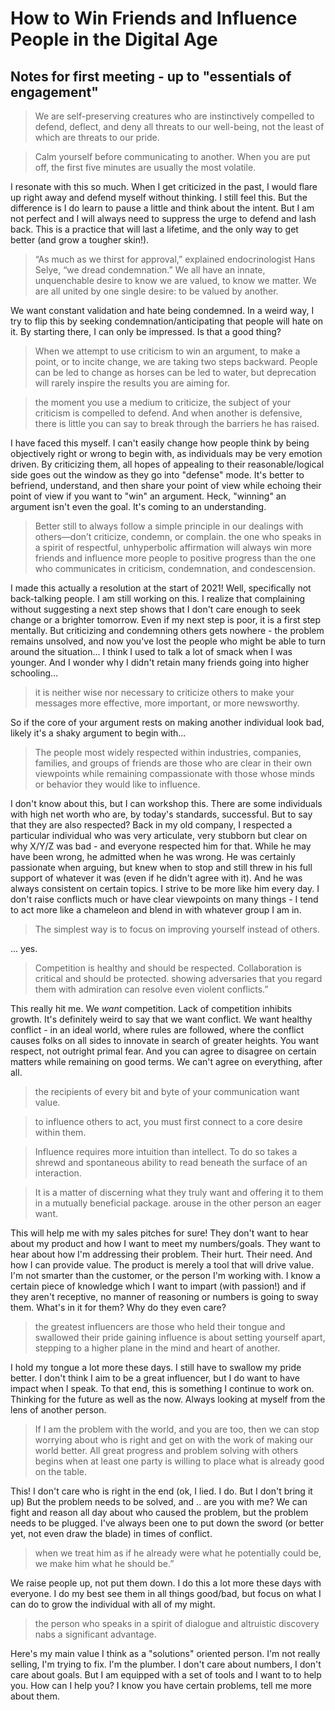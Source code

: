 # How to Win Friends and Influence People in the Digital Age


## Notes for first meeting - up to "essentials of engagement"

> We are self-preserving creatures who are instinctively compelled to defend, deflect, and deny all threats to our well-being, not the least of which are threats to our pride.

> Calm yourself before communicating to another. When you are put off, the first five minutes are usually the most volatile.


I resonate with this so much. When I get criticized in the past, I would flare up right away and defend myself without thinking. 
I still feel this. But the difference is I do learn to pause a little and think about the intent. But I am not perfect and I will always need to suppress the urge to defend and lash back. This is a practice that will last a lifetime, and the only way to get better (and grow a tougher skin!).

> “As much as we thirst for approval,” explained endocrinologist Hans Selye, “we dread condemnation.”
> We all have an innate, unquenchable desire to know we are valued, to know we matter.
> We are all united by one single desire: to be valued by another.


We want constant validation and hate being condemned. In a weird way, I try to flip this by seeking condemnation/anticipating that people will hate on it. By starting there, I can only be impressed. Is that a good thing?

> When we attempt to use criticism to win an argument, to make a point, or to incite change, we are taking two steps backward. People can be led to change as horses can be led to water, but deprecation will rarely inspire the results you are aiming for.

> the moment you use a medium to criticize, the subject of your criticism is compelled to defend. And when another is defensive, there is little you can say to break through the barriers he has raised.


I have faced this myself. I can't easily change how people think by being objectively right or wrong to begin with, as individuals may be very emotion driven. By criticizing them, all hopes of appealing to their reasonable/logical side goes out the window as they go into "defense" mode. It's better to befriend, understand, and then share your point of view while echoing their point of view if you want to "win" an argument. Heck, "winning" an argument isn't even the goal. It's coming to an understanding.

> Better still to always follow a simple principle in our dealings with others—don’t criticize, condemn, or complain.
> the one who speaks in a spirit of respectful, unhyperbolic affirmation will always win more friends and influence more people to positive progress than the one who communicates in criticism, condemnation, and condescension.


I made this actually a resolution at the start of 2021! Well, specifically not back-talking people. I am still working on this. I realize that complaining without suggesting a next step shows that I don't care enough to seek change or a brighter tomorrow. Even if my next step is poor, it is a first step mentally. But criticizing and condemning others gets nowhere - the problem remains unsolved, and now you've lost the people who might be able to turn around the situation...
I think I used to talk a lot of smack when I was younger. And I wonder why I didn't retain many friends going into higher schooling... 

> it is neither wise nor necessary to criticize others to make your messages more effective, more important, or more newsworthy.

So if the core of your argument rests on making another individual look bad, likely it's a shaky argument to begin with...



> The people most widely respected within industries, companies, families, and groups of friends are those who are clear in their own viewpoints while remaining compassionate with those whose minds or behavior they would like to influence.


I don't know about this, but I can workshop this. There are some individuals with high net worth who are, by today's standards, successful. But to say that they are also respected? Back in my old company, I respected a particular individual who was very articulate, very stubborn but clear on why X/Y/Z was bad - and everyone respected him for that. While he may have been wrong, he  admitted when he was wrong. He was certainly passionate when arguing, but knew when to stop and still threw in his full support of whatever it was (even if he didn't agree with it). And he was always consistent on certain topics. I strive to be more like him every day. I don't raise conflicts much or have clear viewpoints on many things - I tend to act more like a chameleon and blend in with whatever group I am in.

> The simplest way is to focus on improving yourself instead of others.

... yes.


> Competition is healthy and should be respected. Collaboration is critical and should be protected.
> showing adversaries that you regard them with admiration can resolve even violent conflicts.”


This really hit me. We _want_ competition. Lack of competition inhibits growth. It's definitely weird to say that we want conflict. We want healthy conflict - in an ideal world, where rules are followed, where the conflict causes folks on all sides to innovate in search of greater heights. 
You want respect, not outright primal fear.
And you can agree to disagree on certain matters while remaining on good terms. We can't agree on everything, after all.


> the recipients of every bit and byte of your communication want value.

> to influence others to act, you must first connect to a core desire within them.

> Influence requires more intuition than intellect. To do so takes a shrewd and spontaneous ability to read beneath the surface of an interaction.

>  It is a matter of discerning what they truly want and offering it to them in a mutually beneficial package.
> arouse in the other person an eager want.



This will help me with my sales pitches for sure! They don't want to hear about my product and how I want to meet my numbers/goals. They want to hear about how I'm addressing their problem. Their hurt. Their need. And how I can provide value. The product is merely a tool that will drive value. I'm not smarter than the customer, or the person I'm working with. I know a certain piece of knowledge which I want to impart (with passion!) and if they aren't receptive, no manner of reasoning or numbers is going to sway them. What's in it for them? Why do they even care? 


> the greatest influencers are those who held their tongue and swallowed their pride
> gaining influence is about setting yourself apart, stepping to a higher plane in the mind and heart of another.


I hold my tongue a lot more these days. I still have to swallow my pride better. I don't think I aim to be a great influencer, but I do want to have impact when I speak. To that end, this is something I continue to work on. Thinking for the future as well as the now. Always looking at myself from the lens of another person. 


> If I am the problem with the world, and you are too, then we can stop worrying about who is right and get on with the work of making our world better.
> All great progress and problem solving with others begins when at least one party is willing to place what is already good on the table.


This! I don't care who is right in the end (ok, I lied. I do. But I don't bring it up) But the problem needs to be solved, and .. are you with me? We can fight and reason all day about who caused the problem, but the problem needs to be plugged.
I've always been one to put down the sword (or better yet, not even draw the blade) in times of conflict.

> when we treat him as if he already were what he potentially could be, we make him what he should be.”

We raise people up, not put them down. I do this a lot more these days with everyone. I do my best see them in all things good/bad, but focus on what I can do to grow the individual with all of my might.


> the person who speaks in a spirit of dialogue and altruistic discovery nabs a significant advantage.

Here's my main value I think as a "solutions" oriented person. I'm not really selling, I'm trying to fix. I'm the plumber. I don't care about numbers, I don't care about goals. But I am equipped with a set of tools and I want to to help you. How can I help you? I know you have certain problems, tell me more about them. 